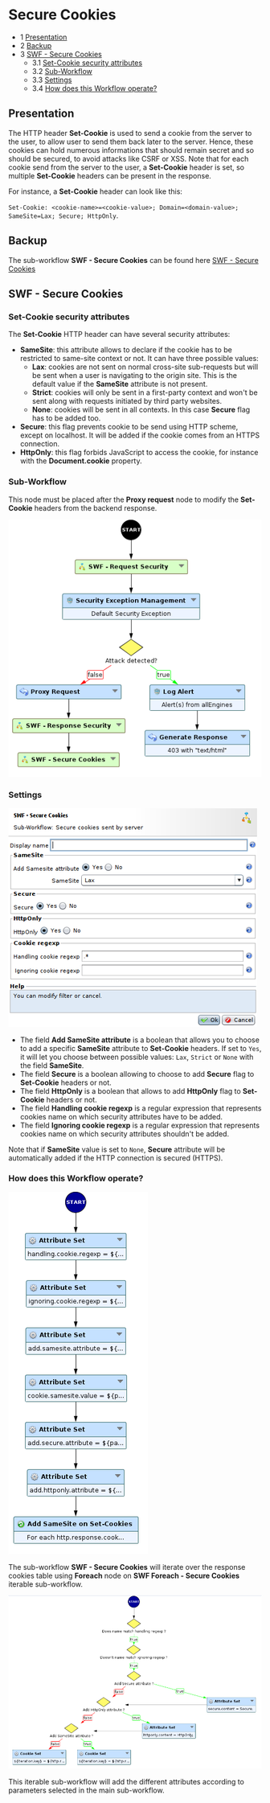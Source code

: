 Secure Cookies
==============

* 1 [Presentation](#presentation)
* 2 [Backup](#backup)
* 3 [SWF - Secure Cookies](#swf-secure-cookies)
    * 3.1 [Set-Cookie security attributes](#set-cookie-security-attributes)
    * 3.2 [Sub-Workflow](#sub-workflow)
    * 3.3 [Settings](#settings)
    * 3.4 [How does this Workflow operate?](#how-does-this-workflow-operate)

Presentation
------------

The HTTP header **Set-Cookie** is used to send a cookie from the server to the user, to allow user to send them back later to the server. Hence, these cookies can hold numerous informations that should remain secret and so should be secured, to avoid attacks like CSRF or XSS. Note that for each cookie send from the server to the user, a **Set-Cookie** header is set, so multiple **Set-Cookie** headers can be present in the response.

For instance, a **Set-Cookie** header can look like this: 

`Set-Cookie: <cookie-name>=<cookie-value>; Domain=<domain-value>; SameSite=Lax; Secure; HttpOnly`.

Backup
------

The sub-workflow **SWF - Secure Cookies** can be found here [SWF - Secure Cookies](./backup/Secure%20Cookies.backup)

SWF - Secure Cookies
--------------------

### Set-Cookie security attributes

The **Set-Cookie** HTTP header can have several security attributes: 
* **SameSite**: this attribute allows to declare if the cookie has to be restricted to same-site context or not. It can have three possible values:
	* **Lax**: cookies are not sent on normal cross-site sub-requests but will be sent when a user is navigating to the origin site. This is the default value if the **SameSite** attribute is not present.
	* **Strict**: cookies will only be sent in a first-party context and won't be sent along with requests initiated by third party websites.
	* **None**: cookies will be sent in all contexts. In this case **Secure** flag has to be added too.
* **Secure**: this flag prevents cookie to be send using HTTP scheme, except on localhost. It will be added if the cookie comes from an HTTPS connection.
* **HttpOnly**: this flag forbids JavaScript to access the cookie, for instance with the **Document.cookie** property.

### Sub-Workflow

This node must be placed after the **Proxy request** node to modify the **Set-Cookie** headers from the backend response.

![](./attachments/subworkflow_usage_example.png)

### Settings

![](./attachments/subworkflow_settings.png)

* The field **Add SameSite attribute** is a boolean that allows you to choose to add a specific **SameSite** attribute to **Set-Cookie** headers. If set to `Yes`, it will let you choose between possible values: `Lax`, `Strict` or `None` with the field **SameSite**.
* The field **Secure** is a boolean allowing to choose to add **Secure** flag to **Set-Cookie** headers or not.
* The field **HttpOnly** is a boolean that allows to add **HttpOnly** flag to **Set-Cookie** headers or not.
* The field **Handling cookie regexp** is a regular expression that represents cookies name on which security attributes have to be added.
* The field **Ignoring cookie regexp** is a regular expression that represents cookies name on which security attributes shouldn't be added.

Note that if **SameSite** value is set to `None`, **Secure** attribute will be automatically added if the HTTP connection is secured (HTTPS).

### How does this Workflow operate?

![](./attachments/subworkflow.png)

The sub-workflow **SWF - Secure Cookies** will iterate over the response cookies table using **Foreach** node on **SWF Foreach - Secure Cookies** iterable sub-workflow.

![](./attachments/iterable_subworkflow.png)

 This iterable sub-workflow will add the different attributes according to parameters selected in the main sub-workflow.
